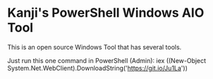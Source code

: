 # Kanji's PowerShell Windows AIO Tool
This is an open source Windows Tool that has several tools.

Just run this one command in PowerShell (Admin): iex ((New-Object System.Net.WebClient).DownloadString('https://git.io/Ju1La'))